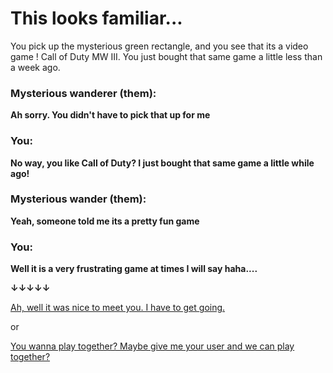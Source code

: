 # This looks familiar...

You pick up the mysterious green rectangle, and you see that its a video game ! Call of Duty MW III. You just bought that same game a little less than a week ago.

### Mysterious wanderer (them):
**Ah sorry. You didn't have to pick that up for me**

### You:
**No way, you like Call of Duty? I just bought that same game a little while ago!**

### Mysterious wander (them):
**Yeah, someone told me its a pretty fun game**

### You:
**Well it is a very frustrating game at times I will say haha....**


**↓↓↓↓↓**

[Ah, well it was nice to meet you. I have to get going.](playerleaves.md)

or

[You wanna play together? Maybe give me your user and we can play together?](date-plans.md)

